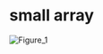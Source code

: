 # small array

![Figure_1](https://github.com/Hanaasagi/small-array/assets/9482395/34018420-94a0-4174-b364-0a8987c20c88)
